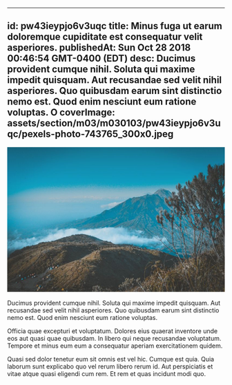 
---
id: pw43ieypjo6v3uqc
title: Minus fuga ut earum doloremque cupiditate est consequatur velit asperiores.
publishedAt: Sun Oct 28 2018 00:46:54 GMT-0400 (EDT)
desc: Ducimus provident cumque nihil. Soluta qui maxime impedit quisquam. Aut recusandae sed velit nihil asperiores. Quo quibusdam earum sint distinctio nemo est. Quod enim nesciunt eum ratione voluptas. O
coverImage: assets/section/m03/m030103/pw43ieypjo6v3uqc/pexels-photo-743765_300x0.jpeg
---

![image from pexels.com](assets/section/m03/m030103/pw43ieypjo6v3uqc/pexels-photo-743765.jpeg)

Ducimus provident cumque nihil. Soluta qui maxime impedit quisquam. Aut recusandae sed velit nihil asperiores. Quo quibusdam earum sint distinctio nemo est. Quod enim nesciunt eum ratione voluptas.
 
Officia quae excepturi et voluptatum. Dolores eius quaerat inventore unde eos aut quasi quae quibusdam. In libero qui neque recusandae voluptatum. Tempore et minus eum eum a consequatur aperiam exercitationem quidem.
 
Quasi sed dolor tenetur eum sit omnis est vel hic. Cumque est quia. Quia laborum sunt explicabo quo vel rerum libero rerum id. Aut perspiciatis et vitae atque quasi eligendi cum rem. Et rem et quas incidunt modi quo.

